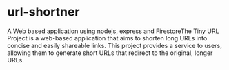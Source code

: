 # url-shortner
 A Web based application using nodejs, express and FirestoreThe Tiny URL Project is a web-based application that aims to shorten long URLs into concise and easily shareable links. This project provides a service to users, allowing them to generate short URLs that redirect to the original, longer URLs. 
